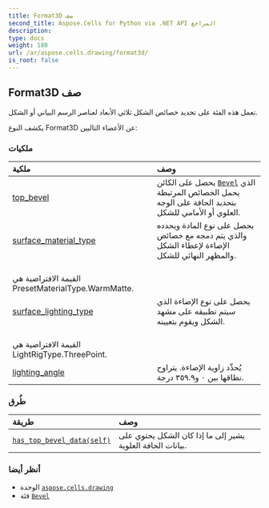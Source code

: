 ```yaml
---
title: Format3D صف
second_title: Aspose.Cells for Python via .NET API المراجع
description:
type: docs
weight: 180
url: /ar/aspose.cells.drawing/format3d/
is_root: false
---
```

##  Format3D صف
تعمل هذه الفئة على تحديد خصائص الشكل ثلاثي الأبعاد لعناصر الرسم البياني أو الشكل.



يكشف النوع Format3D عن الأعضاء التاليين:

###  ملكيات
| ملكية| وصف|
| :- | :- |
| [top_bevel](/cells/python-net/ar/aspose.cells.drawing/format3d/top_bevel) | يحصل على الكائن [`Bevel`](/cells/python-net/ar/aspose.cells.drawing/bevel) الذي يحمل الخصائص المرتبطة بتحديد الحافة على الوجه العلوي أو الأمامي للشكل.|
| [surface_material_type](/cells/python-net/ar/aspose.cells.drawing/format3d/surface_material_type) | يحصل على نوع المادة ويحدده والذي يتم دمجه مع خصائص الإضاءة لإعطاء الشكل والمظهر النهائي للشكل.<br/> القيمة الافتراضية هي PresetMaterialType.WarmMatte.|
| [surface_lighting_type](/cells/python-net/ar/aspose.cells.drawing/format3d/surface_lighting_type) | يحصل على نوع الإضاءة الذي سيتم تطبيقه على مشهد الشكل ويقوم بتعيينه.<br/>القيمة الافتراضية هي LightRigType.ThreePoint.|
| [lighting_angle](/cells/python-net/ar/aspose.cells.drawing/format3d/lighting_angle) | يُحدِّد زاوية الإضاءة. يتراوح نطاقها بين ٠ و٣٥٩.٩ درجة.|


###  طُرق
| طريقة| وصف|
| :- | :- |
| [`has_top_bevel_data(self)`](/cells/python-net/ar/aspose.cells.drawing/format3d/has_top_bevel_data/#) | يشير إلى ما إذا كان الشكل يحتوي على بيانات الحافة العلوية.|



###  أنظر أيضا
* الوحدة [`aspose.cells.drawing`](..)
* فئة [`Bevel`](/cells/python-net/ar/aspose.cells.drawing/bevel)
